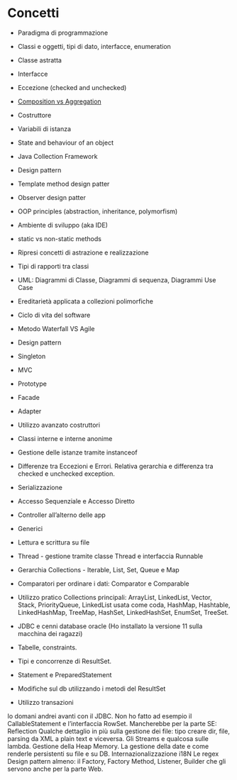 # Concetti

 - Paradigma di programmazione
 - Classi e oggetti, tipi di dato, interfacce, enumeration
 - Classe astratta
 - Interfacce
 - Eccezione (checked and unchecked)
 -  [Composition vs Aggregation](https://stackoverflow.com/questions/1644273/what-is-the-difference-between-aggregation-composition-and-dependency)  
 - Costruttore  
 - Variabili di istanza  
 - State and behaviour of an object  
 - Java Collection Framework
 - Design pattern
 - Template method design patter
 - Observer design patter
 - OOP principles (abstraction, inheritance, polymorfism)  
 - Ambiente di sviluppo (aka IDE)  
 - static vs non-static methods  

 
 - Ripresi concetti di astrazione e realizzazione
- Tipi di rapporti tra classi
- UML: Diagrammi di Classe, Diagrammi di sequenza, Diagrammi Use Case
- Ereditarietà applicata a collezioni polimorfiche
- Ciclo di vita del software
- Metodo Waterfall VS Agile
- Design pattern 
- Singleton
- MVC
- Prototype
- Facade 
- Adapter
- Utilizzo avanzato costruttori
- Classi interne e interne anonime
- Gestione delle istanze tramite instanceof
- Differenze tra Eccezioni e Errori. Relativa gerarchia e differenza tra checked e unchecked exception.
- Serializzazione
- Accesso Sequenziale e Accesso Diretto
- Controller all’alterno delle app
- Generici
- Lettura e scrittura su file 
- Thread - gestione tramite classe Thread e interfaccia Runnable 
- Gerarchia Collections - Iterable, List, Set, Queue e Map
- Comparatori per ordinare i dati: Comparator e Comparable
- Utilizzo pratico Collections principali: ArrayList, LinkedList, Vector, Stack, PriorityQueue, LinkedList usata come coda, HashMap, Hashtable, LinkedHashMap, TreeMap, HashSet, LinkedHashSet, EnumSet, TreeSet.
- JDBC e cenni database oracle (Ho installato la versione 11 sulla macchina dei ragazzi)
- Tabelle, constraints. 
- Tipi e concorrenze di ResultSet.
- Statement e PreparedStatement
- Modifiche sul db utilizzando i metodi del ResultSet
- Utilizzo transazioni

Io domani andrei avanti con il JDBC. Non ho fatto ad esempio il CallableStatement e l’interfaccia RowSet.
Mancherebbe per la parte SE: 
Reflection
Qualche dettaglio in più sulla gestione dei file: tipo creare dir, file, parsing da XML a plain text e viceversa. 
Gli Streams e qualcosa sulle lambda.
Gestione della Heap Memory.
La gestione della date e come renderle persistenti su file e su DB.
Internazionalizzazione i18N
Le regex
Design pattern almeno: il Factory, Factory Method, Listener, Builder che gli servono anche per la parte Web.
 